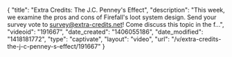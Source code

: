 {
    "title": "Extra Credits: The J.C. Penney's Effect",
    "description": "This week, we examine the pros and cons of Firefall's loot system design. Send your survey vote to survey@extra-credits.net! Come discuss this topic in the f...",
    "videoid": "191667",
    "date_created": "1406055186",
    "date_modified": "1418181772",
    "type": "captivate",
    "layout": "video",
    "url": "\/v\/extra-credits-the-j-c-penney-s-effect\/191667"
}